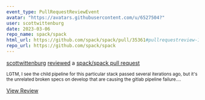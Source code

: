 ```yaml
---
event_type: PullRequestReviewEvent
avatar: "https://avatars.githubusercontent.com/u/6527504?"
user: scottwittenburg
date: 2023-03-06
repo_name: spack/spack
html_url: https://github.com/spack/spack/pull/35361#pullrequestreview-1291831284
repo_url: https://github.com/spack/spack
---
```


<a href='https://github.com/scottwittenburg' target='_blank'>scottwittenburg</a> <a href='https://github.com/spack/spack/pull/35361#pullrequestreview-1291831284' target='_blank'>reviewed</a> a <a href='https://github.com/spack/spack/pull/35361' target='_blank'>spack/spack pull request</a>

<small>LGTM, I see the child pipeline for this particular stack passed several iterations ago, but it's the unrelated broken specs on develop that are causing the gitlab pipeline failure....</small>

<a href='https://github.com/spack/spack/pull/35361#pullrequestreview-1291831284' target='_blank'>View Review</a>